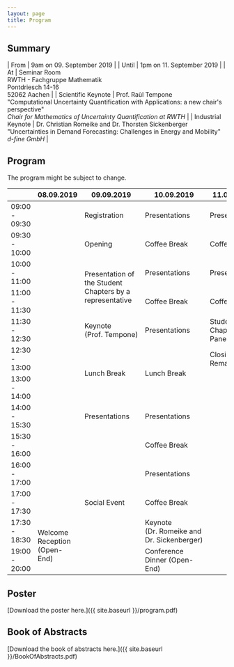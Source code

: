 ```yaml
---
layout: page
title: Program
---
```


## Summary

| From               | 9am on 09. September 2019                                                                                                                        |
| Until              | 1pm on 11. September 2019                                                                                                                        |
| At                 | Seminar Room<br>RWTH - Fachgruppe Mathematik<br>Pontdriesch 14-16<br>52062 Aachen                                                                |
| Scientific Keynote | Prof. Raùl Tempone<br>"Computational Uncertainty Quantification with Applications: a new chair's perspective"<br>*Chair for Mathematics of Uncertainty Quantification at RWTH*                                                       |
| Industrial Keynote | Dr. Christian Romeike and Dr. Thorsten Sickenberger<br>"Uncertainties in Demand Forecasting: Challenges in Energy and Mobility"<br>*d-fine GmbH* |

## Program
<p class="message">
The program might be subject to change.
</p>

<table>
<colgroup>
<col style="width: 17%" />
<col style="width: 9%" />
<col style="width: 30%" />
<col style="width: 24%" />
<col style="width: 20%" />
</colgroup>
<thead>
<tr class="header">
<th></th>
<th>08.09.2019</th>
<th>09.09.2019</th>
<th>10.09.2019</th>
<th>11.09.2019</th>
</tr>
</thead>
<tbody>
<tr class="odd">
<td>09:00 - 09:30</td>
<td rowspan="11"></td>
<td>Registration</td>
<td>Presentations</td>
<td>Presentations</td>
</tr>
<tr class="even">
<td>09:30 - 10:00</td>
<td>Opening</td>
<td>Coffee Break</td>
<td>Coffee Break</td>
</tr>
<tr class="odd">
<td>10:00 - 11:00</td>
<td rowspan="2">Presentation of the Student Chapters by a representative</td>
<td>Presentations</td>
<td>Presentations</td>
</tr>
<tr class="even">
<td>11:00 - 11:30</td>
<td>Coffee Break</td>
<td>Coffee Break</td>
</tr>
<tr class="odd">
<td>11:30 - 12:30</td>
<td>Keynote (Prof. Tempone)</td>
<td>Presentations</td>
<td>Student Chapter Panel</td>
</tr>
<tr class="even">
<td>12:30 - 13:00</td>
<td rowspan="2">Lunch Break</td>
<td rowspan="2">Lunch Break</td>
<td>Closing Remarks</td>
</tr>
<tr class="odd">
<td>13:00 - 14:00</td>
</tr>
<tr class="even">
<td>14:00 - 15:30</td>
<td>Presentations</td>
<td>Presentations</td>
</tr>
<tr class="odd">
<td>15:30 - 16:00</td>
<td rowspan="5">Social Event</td>
<td>Coffee Break</td>
</tr>
<tr class="even">
<td>16:00 - 17:00</td>
<td>Presentations</td>
</tr>
<tr class="odd">
<td>17:00 - 17:30</td>
<td>Coffee Break</td>
</tr>
<tr class="even">
<td>17:30 - 18:30</td>
<td rowspan="2">Welcome Reception (Open-End)</td>
<td>Keynote (Dr. Romeike and Dr. Sickenberger)</td>
</tr>
<tr class="odd">
<td>19:00 - 20:00</td>
<td>Conference Dinner (Open-End)</td>
</tr>
</tbody>
</table>

## Poster

[Download the poster here.]({{ site.baseurl }}/program.pdf)

## Book of Abstracts

[Download the book of abstracts here.]({{ site.baseurl }}/BookOfAbstracts.pdf)
